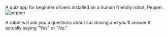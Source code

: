 A quiz app for beginner drivers installed on a human friendly robot, Pepper.  
![pepper](https://raw.github.com/wiki/BumpeiShimada/quiz/images/pepper.jpg)  

A robot will ask you a questions about car driving and you'll answer it actually saying "Yes" or "No."  
